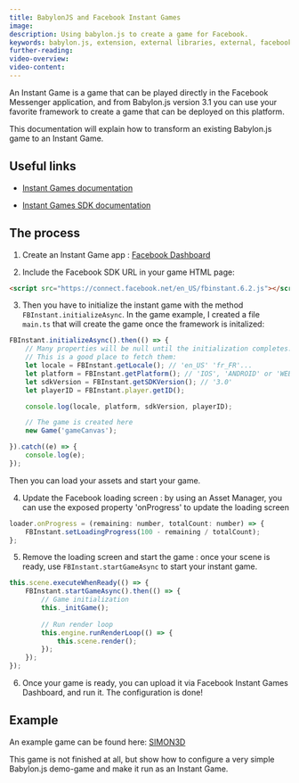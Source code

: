 ```yaml
---
title: BabylonJS and Facebook Instant Games
image: 
description: Using babylon.js to create a game for Facebook.
keywords: babylon.js, extension, external libraries, external, facebook
further-reading:
video-overview:
video-content:
---
```


An Instant Game is a game that can be played directly in the Facebook Messenger application, and from Babylon.js version 3.1 you can use your favorite framework to create a game that can be deployed on this platform.

This documentation will explain how to transform an existing Babylon.js game to an Instant Game. 

## Useful links

* [Instant Games documentation](https://developers.facebook.com/docs/games/instant-games)

* [Instant Games SDK documentation](https://developers.facebook.com/docs/games/instant-games/sdk/fbinstant6.2)

## The process
1) Create an Instant Game app : [Facebook Dashboard](https://developers.facebook.com/docs/games/instant-games/)

2) Include the Facebook SDK URL in your game HTML page: 
```html
<script src="https://connect.facebook.net/en_US/fbinstant.6.2.js"></script>
```

3) Then you have to initialize the instant game with the method `FBInstant.initializeAsync`. In the game example, I created a file `main.ts` that will create the game once the framework is initalized:

```javascript
FBInstant.initializeAsync().then(() => {
    // Many properties will be null until the initialization completes.
    // This is a good place to fetch them:
    let locale = FBInstant.getLocale(); // 'en_US' 'fr_FR'...
    let platform = FBInstant.getPlatform(); // 'IOS', 'ANDROID' or 'WEB'
    let sdkVersion = FBInstant.getSDKVersion(); // '3.0'
    let playerID = FBInstant.player.getID();

    console.log(locale, platform, sdkVersion, playerID);

    // The game is created here
    new Game('gameCanvas');

}).catch((e) => {
    console.log(e);
});
```
Then you can load your assets and start your game.

4) Update the Facebook loading screen : by using an Asset Manager, you can use the exposed property 'onProgress' to update the loading screen

```javascript
loader.onProgress = (remaining: number, totalCount: number) => {
    FBInstant.setLoadingProgress(100 - remaining / totalCount);
}; 
```

5) Remove the loading screen and start the game : once your scene is ready, use `FBInstant.startGameAsync` to start your instant game.

```javascript
this.scene.executeWhenReady(() => {
    FBInstant.startGameAsync().then(() => {
        // Game initialization
        this._initGame();
        
        // Run render loop
        this.engine.runRenderLoop(() => {
            this.scene.render();
        });
    });
});
```

6) Once your game is ready, you can upload it via Facebook Instant Games Dashboard, and run it. The configuration is done!

## Example
An example game can be found here: [SIMON3D](https://github.com/Temechon/simon3d) 

This game is not finished at all, but show how to configure a very simple Babylon.js demo-game and make it run as an Instant Game.